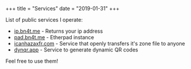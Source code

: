 +++
title = "Services"
date = "2019-01-31"
+++

List of public services I operate:

* [ip.bn4t.me](https://ip.bn4t.me) - Returns your ip address
* [pad.bn4t.me](https://pad.bn4t.me) - Etherpad instance
* [icanhazaxfr.com](https://icanhazaxfr.com) - Service that openly transfers it's zone file to anyone
* [dynqr.app](https://dynqr.app) - Service to generate dynamic QR codes

Feel free to use them!
